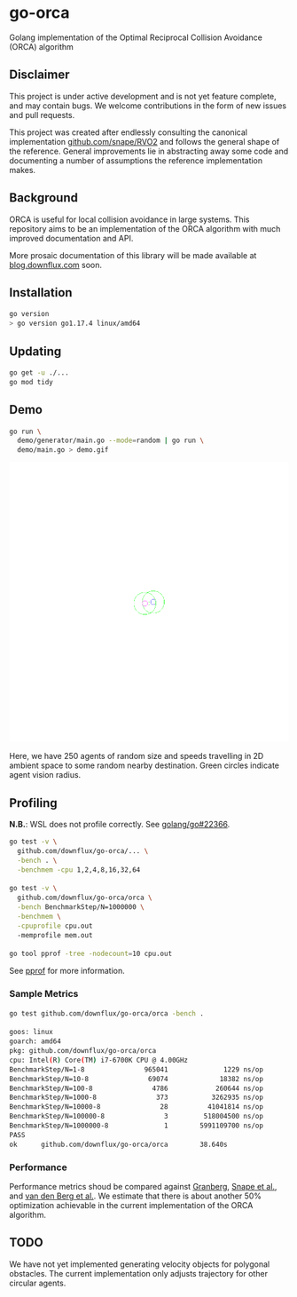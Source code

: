 # go-orca
Golang implementation of the Optimal Reciprocal Collision Avoidance (ORCA)
algorithm

## Disclaimer

This project is under active development and is not yet feature complete, and
may contain bugs. We welcome contributions in the form of new issues and pull
requests.

This project was created after endlessly consulting the canonical implementation
[github.com/snape/RVO2](https://github.com/snape/RVO2) and follows the general
shape of the reference. General improvements lie in abstracting away some code
and documenting a number of assumptions the reference implementation makes.

## Background

ORCA is useful for local collision avoidance in large systems.  This repository
aims to be an implementation of the ORCA algorithm with much improved
documentation and API.

More prosaic documentation of this library will be made available at
[blog.downflux.com](https://blog.downflux.com) soon.

## Installation

```bash
go version
> go version go1.17.4 linux/amd64
```

## Updating

```bash
go get -u ./...
go mod tidy
```

## Demo

```bash
go run \
  demo/generator/main.go --mode=random | go run \
  demo/main.go > demo.gif
```

![ORCA demo](demo/output/animation.gif)

Here, we have 250 agents of random size and speeds travelling in 2D ambient
space to some random nearby destination. Green circles indicate agent vision
radius.

## Profiling

**N.B.**: WSL does not profile correctly. See
[golang/go#22366](https://github.com/golang/go/issues/22366).

```bash
go test -v \
  github.com/downflux/go-orca/... \
  -bench . \
  -benchmem -cpu 1,2,4,8,16,32,64

go test -v \
  github.com/downflux/go-orca/orca \
  -bench BenchmarkStep/N=1000000 \
  -benchmem \
  -cpuprofile cpu.out
  -memprofile mem.out

go tool pprof -tree -nodecount=10 cpu.out
```

See [pprof](https://github.com/google/pprof/blob/master/README.md) for more
information.

### Sample Metrics

```bash
go test github.com/downflux/go-orca/orca -bench .

goos: linux
goarch: amd64
pkg: github.com/downflux/go-orca/orca
cpu: Intel(R) Core(TM) i7-6700K CPU @ 4.00GHz
BenchmarkStep/N=1-8               965041              1229 ns/op
BenchmarkStep/N=10-8               69074             18382 ns/op
BenchmarkStep/N=100-8               4786            260644 ns/op
BenchmarkStep/N=1000-8               373           3262935 ns/op
BenchmarkStep/N=10000-8               28          41041814 ns/op
BenchmarkStep/N=100000-8               3         518004500 ns/op
BenchmarkStep/N=1000000-8              1        5991109700 ns/op
PASS
ok      github.com/downflux/go-orca/orca        38.640s
```
### Performance

Performance metrics shoud be compared against [Granberg][1], [Snape et al.][2],
and [van den Berg et al.][3]. We estimate that there is about another 50%
optimization achievable in the current implementation of the ORCA algorithm.


## TODO

We have not yet implemented generating velocity objects for polygonal obstacles.
The current implementation only adjusts trajectory for other circular agents.

[1]: https://arongranberg.com/astar/docs_beta/local-avoidance.html
[2]: https://www.intel.com/content/www/us/en/developer/articles/technical/reciprocal-collision-avoidance-and-navigation-for-video-games.html
[3]: http://emotion.inrialpes.fr/fraichard/safety2010/10-vandenberg-etal-icraw.pdf
[4]: https://github.com/snape/RVO2
